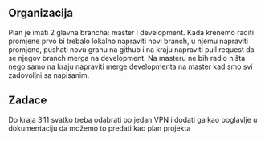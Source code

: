 ## Organizacija
Plan je imati 2 glavna brancha: master i development. Kada krenemo raditi promjene prvo bi trebalo lokalno napraviti novi branch, u njemu napraviti promjene, pushati novu granu na github i na kraju napraviti pull request da se njegov branch merga na development. Na masteru ne bih radio ništa nego samo na kraju napraviti merge developmenta na master kad smo svi zadovoljni sa napisanim.
## Zadace
Do kraja 3.11 svatko treba odabrati po jedan VPN i dodati ga kao poglavlje u dokumentaciju da možemo to predati kao plan projekta
